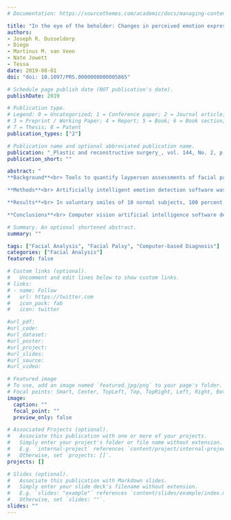 ```yaml
---
# Documentation: https://sourcethemes.com/academic/docs/managing-content/

title: "In the eye of the beholder: Changes in perceived emotion expression after smile reanimation"
authors: 
- Joseph R. Dusseldorp
- Diego
- Martinus M. van Veen
- Nate Jowett
- Tessa
date: 2019-08-01
doi: "doi: 10.1097/PRS.0000000000005865"

# Schedule page publish date (NOT publication's date).
publishDate: 2019

# Publication type.
# Legend: 0 = Uncategorized; 1 = Conference paper; 2 = Journal article;
# 3 = Preprint / Working Paper; 4 = Report; 5 = Book; 6 = Book section;
# 7 = Thesis; 8 = Patent
publication_types: ["2"]

# Publication name and optional abbreviated publication name.
publication: "_Plastic and reconstructive surgery_, vol. 144, No. 2, p. 457 - 471"
publication_short: ""

abstract: "
**Background**<br> Tools to quantify layperson assessments of facial palsy are lacking. In this study, artificial intelligence was applied to develop a proxy for layperson assessments, and compare sensitivity to existing outcome measures.

**Methods**<br> Artificially intelligent emotion detection software was used to develop the emotionality quotient. The emotionality quotient was defined as the percentage probability of perceived joy over the percentage probability of perceived negative emotions during smiling, as predicted by the software. The emotionality quotient was used to analyze the emotionality of voluntary smiles of normal subjects and unilateral facial palsy patients before and after smile reanimation. The emotionality quotient was compared to oral commissure excursion and layperson assessments of facial palsy patients.

**Results**<br> In voluntary smiles of 10 normal subjects, 100 percent joy and no negative emotion was detected (interquartile ranges, 0/1). Median preoperative emotionality quotient of 30 facial palsy patients was 15/-60 (interquartile range, 73/62). Postoperatively, median emotionality quotient was 84/0 (interquartile range, 28/5). In 134 smile reanimation patients, no correlation was found between postoperative oral commissure excursion and emotionality quotient score. However, in 61 preoperative patients, a moderate correlation was found between layperson-assessed disfigurement and negative emotion perception (correlation coefficient, 0.516; p < 0.001).

**Conclusions**<br> Computer vision artificial intelligence software detected less joy and more negative emotion in smiles of facial palsy patients compared with normal subjects. Following smile reanimation, significantly more joy and less negative emotion were detected. The emotionality quotient was correlated with layperson assessments. The simplicity, sensitivity, and objectivity of the emotionality quotient render it an attractive tool to serve as a potential proxy for layperson assessment, an ideal outcome measure in facial palsy."

# Summary. An optional shortened abstract.
summary: ""

tags: ["Facial Analysis", "Facial Palsy", "Computer-based Diagnosis"]
categories: ["Facial Analysis"]
featured: false

# Custom links (optional).
#   Uncomment and edit lines below to show custom links.
# links:
# - name: Follow
#   url: https://twitter.com
#   icon_pack: fab
#   icon: twitter

#url_pdf: 
#url_code:
#url_dataset:
#url_poster:
#url_project:
#url_slides:
#url_source:
#url_video:

# Featured image
# To use, add an image named `featured.jpg/png` to your page's folder. 
# Focal points: Smart, Center, TopLeft, Top, TopRight, Left, Right, BottomLeft, Bottom, BottomRight.
image:
  caption: ""
  focal_point: ""
  preview_only: false

# Associated Projects (optional).
#   Associate this publication with one or more of your projects.
#   Simply enter your project's folder or file name without extension.
#   E.g. `internal-project` references `content/project/internal-project/index.md`.
#   Otherwise, set `projects: []`.
projects: []

# Slides (optional).
#   Associate this publication with Markdown slides.
#   Simply enter your slide deck's filename without extension.
#   E.g. `slides: "example"` references `content/slides/example/index.md`.
#   Otherwise, set `slides: ""`.
slides: ""
---
```

